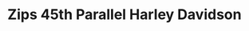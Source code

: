 ---
title: "Zips 45th Parallel Harley Davidson"
url: /gaylord/zips-45th-parallel-harley-davidson/
shop: Motorrad
---